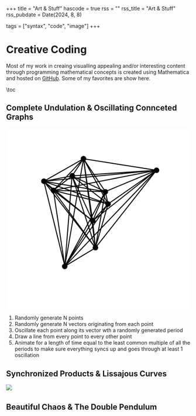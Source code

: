 +++
title = "Art & Stuff"
hascode = true
rss = ""
rss_title = "Art & Stuff"
rss_pubdate = Date(2024, 8, 8)

tags = ["syntax", "code", "image"]
+++

# Creative Coding

Most of my work in creaing visualling appealing and/or interesting content through programming mathematical concepts is created using Mathematica and hosted on [GitHub](https://github.com/nondairyneutrino/creative_coding).  Some of my favorites are show here.

\toc

## Complete Undulation & Oscillating Connceted Graphs

![](/assets/art/complete_undulation.gif)

1. Randomly generate N points
1. Randomly generate N vectors originating from each point
1. Oscillate each point along its vector wth a randomly generated period
1. Draw a line from every point to every other point
1. Animate for a length of time equal to the least common multiple of all the periods to make sure everything syncs up and goes through at least 1 oscillation

## Synchronized Products & Lissajous Curves

![](/assets/art/Lissajous_no_lines.gif)

## Beautiful Chaos & The Double Pendulum

